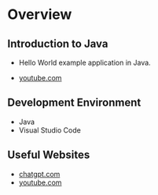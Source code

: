 # Overview

## Introduction to Java

- Hello World example application in Java.

- [youtube.com](https://youtu.be/tZ6NXQJc7Ak)

## Development Environment

- Java
- Visual Studio Code

## Useful Websites

- [chatgpt.com](https://chatgpt.com/)
- [youtube.com](https://www.youtube.com/)
